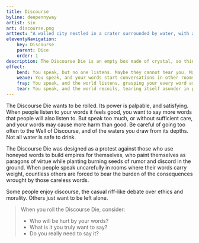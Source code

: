 ```yaml
---
title: Discourse
byline: deepennyway
artist: sin
art: discourse.png
arttext: "A walled city nestled in a crater surrounded by water, with arched bridges leading out."
eleventyNavigation:
    key: Discourse
    parent: Dice
    order: 1
description: The Discourse Die is an empty box made of crystal, so thin that it feels like it might break at any moment. The faces are etched with flowers and daggers, so beautiful and ornate that it is sometimes difficult to discern what you rolled until it's too late.
effect:
    bend: You speak, but no one listens. Maybe they cannot hear you. Maybe you have nothing to say.
    weave: You speak, and your words start conversations in other rooms about what you said, carrying your influence to the world beyond. Perhaps these discussions happened years ago. Perhaps they're happening now. The world moves in response to your words, opening paths you never dreamed of.
    fray: You speak, and the world listens, grasping your every word as though it were gospel. Perhaps they listen too well; you yourself have doubts about what you said, but it's too late; the world has moved on without you, on your behalf.
    tear: You speak, and the world recoils, tearing itself asunder in pursuit of the truths buried in your words. Things you didn't mean to say, or things you meant to keep hidden. The discourse churns and warps and roils beyond your control, leaving you and countless others in its wake, battered and bruised and cynical.
---
```


The Discourse Die wants to be rolled. Its power is palpable, and satisfying. When people listen to your words it feels good, you want to say more words that people will also listen to. But speak too much, or without sufficient care, and your words may cause more harm than good. Be careful of going too often to the Well of Discourse, and of the waters you draw from its depths. Not all water is safe to drink.

The Discourse Die was designed as a protest against those who use honeyed words to build empires for themselves, who paint themselves as paragons of virtue while planting burning seeds of rumor and discord in the ground. When people speak uncarefully in rooms where their words carry weight, countless others are forced to bear the burden of the consequences wrought by those careless words.

Some people enjoy discourse, the casual riff-like debate over ethics and morality. Others just want to be left alone.

> When you roll the Discourse Die, consider:
> - Who will be hurt by your words?
> - What is it you truly want to say?
> - Do you really need to say it?